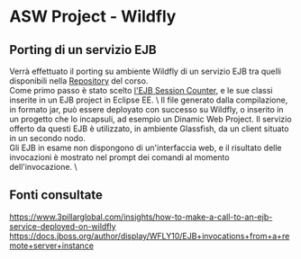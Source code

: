 # ASW Project - Wildfly

## Porting di un servizio EJB
Verrà effettuato il porting su ambiente Wildfly di un servizio EJB tra quelli disponibili nella [Repository](https://github.com/aswroma3/asw) del corso. \
Come primo passo è stato scelto [l'EJB Session Counter](https://github.com/aswroma3/asw/tree/master/projects/asw-850-ejb/c-session-counter), e le sue classi inserite in un EJB project in Eclipse EE. \ 
Il file generato dalla compilazione, in formato jar, può essere deployato con successo su Wildfly, o inserito in un progetto che lo incapsuli, ad esempio un Dinamic Web Project. Il servizio offerto da questi EJB è utilizzato, in ambiente Glassfish, da un client situato in un secondo nodo. \
Gli EJB in esame non dispongono di un'interfaccia web, e il risultato delle invocazioni è mostrato nel prompt dei comandi al momento dell'invocazione. \

## Fonti consultate
https://www.3pillarglobal.com/insights/how-to-make-a-call-to-an-ejb-service-deployed-on-wildfly \
https://docs.jboss.org/author/display/WFLY10/EJB+invocations+from+a+remote+server+instance 



